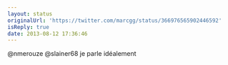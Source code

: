 ```yaml
---
layout: status
originalUrl: 'https://twitter.com/marcgg/status/366976565902446592'
isReply: true
date: 2013-08-12 17:36:46
---
```


@nmerouze @slainer68 je parle idéalement
